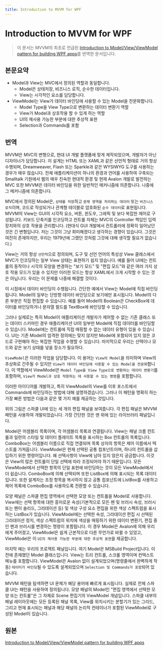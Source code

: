```yaml
---
title: Introduction to MVVM for WPF
---
```

# Introduction to MVVM for WPF

> 이 문서는 MVVM의 최초로 언급된 [Introduction to Model/View/ViewModel pattern for building WPF apps](https://blogs.msdn.microsoft.com/johngossman/2005/10/08/introduction-to-modelviewviewmodel-pattern-for-building-wpf-apps/)를 번역한 문서입니다. 

## 본문요약
- Model과 View는 MVC에서 정의된 역할과 동일합니다.
  - Model은 상태저장, 비즈니스 로직, 순수한 데이터입니다.
  - View는 시각적인 요소를 담당합니다.
- ViewModel는 View가 데이터 바인딩에 사용할 수 있는 Model을 전문화합니다.
  - Model Type을 View Type으로 변환하는 데이터 변환기 역할
  - View가 Model과 상호작용 할 수 있게 하는 역할
  - UI의 재사용 가능한 부분에 대한 추상적 표현
  - Selection과 Commands를 포함

## 번역

MVVM은 MVC의 변형으로, 현대 UI 개발 플랫폼에 맞게 제작되었으며, 개발자가 아닌 디자이너가 담당합니다.
이 설계는 HTML 또는 XAML과 같은 선언적 형태로 거의 항상 수행되며, Dreamweaver, Flash 또는 Sparkle과 같은 WYSIWYG 도구를 사용하는 경우가 매우 많습니다. 전체 애플리케이션이 하나의 환경과 언어를 사용하여 구축되는 Smalltalk 기원에서 웹의 매우 친숙한 현대적 환경 및 현재 Avalon 개발로 발전하는 MVC 또한 MVVM은 데이터 바인딩을 위한 일반적인 메커니즘에 의존합니다. 나중에 그 메커니즘에 의존합니다.

MVC에서 정의된 Model은, `상태를 저장`하고 `문제 영역을 처리하는 데이터` 또는 `비즈니스 로직`이며, 코드로 작성되거나 관계형 테이블로 암호화된 `순수 데이터`로 표현됩니다. MVVM의 View는 GUI의 시각적 요소, 버튼, 윈도우, 그래픽 및 보다 복잡한 제어로 구성됩니다.
키보드 단축키를 인코딩하고 컨트롤 자체는 MVC의 Controller 책임인 입력 장치와의 상호 작용을 관리합니다. (현대식 GUI 개발에서 컨트롤러에 정확히 일어났던 것은 긴 변형입니다. 저는 그것이 그냥 희미해졌다고 생각하는 경향이 있습니다. 그것은 여전히 존재하지만, 우리는 1979년에 그랬던 것처럼 그것에 대해 생각할 필요가 없습니다.)

View는 거의 항상 `선언적`으로 정의되며, 도구 및 선언 언어의 특성상 View 클래스에서 MVC가 인코딩하는 일부 View 상태는 표현하기 쉽지 않습니다. 
예를 들어 UI에는 컨트롤의 동작이나 시각의 모양을 변경하는 "보기 모드" 및 "편집 모드"와 같은 여러 가지 상호 작용 모드가 있을 수 있지만 이러한 모드는 항상 XAML에서 크게 시작할 수 있는 것은 아닙니다. 우리는 이 문제를 나중에 해결할 것이다.

이 시점에서 데이터 바인딩이 수행됩니다. 간단한 예에서 View는 Model에 직접 바인딩됩니다. Model의 일부는 단방향 데이터 바인딩으로 보기에만 표시됩니다. Model의 다른 부분은 직접 편집할 수 있습니다. 예를 들어 Model의 Boolean은 CheckBox에 데이터를 바인딩하거나 문자열 필드를 TextBox에 바인딩할 수 있습니다.


그러나 실제로는 특히 Model이 애플리케이션 개발자가 제어할 수 없는 기존 클래스 또는 데이터 스키마인 경우 애플리케이션 UI의 일부만 Model에 직접 데이터를 바인딩할 수 있습니다. Model에는 컨트롤에 직접 매핑할 수 없는 데이터 유형이 있을 수 있습니다. UI는 기존 Model의 엄격한 정의에는 맞지 않지만 Model에 포함되어 있지 않은 코드로 구현해야 하는 복잡한 작업을 수행할 수 있습니다. 마지막으로 우리는 선택이나 모드와 같은 보기 상태를 넣을 장소가 필요하다. 

`ViewModel`은 이러한 작업을 담당합니다.
이 용어는 `View의 Model`을 의미하며 View의 추상화로 간주될 수 있지만 `View가 데이터 바인딩에 사용할 수 있는 Model을 전문화`합니다.
이 역할에서 ViewModel은 `Model Type을 View Type으로 변환하는 데이터 변환기`를 포함하며,
`View가 Model과 상호 작용하는 데 사용할 수 있는 명령`을 포함합니다.


이러한 아이디어를 개발하고, 특히 ViewModel의 View를 이후 포스트에서 Commands에 바인딩하는 방법에 대해 설명하겠습니다. 그러나 이 패턴을 명확히 하는 가장 빠른 방법은 다음과 같은 몇 가지 예를 제공하는 것입니다.

위의 그림은 스파클 UI에 있는 세 개의 편집 패널을 보여줍니다. 각 편집 패널은 MVVM 패턴을 사용하여 개발되었습니다. 가장 간단한 것은 맨 위에 있는 라이브러리 패널입니다. 

Model은 어셈블리 목록이며, 각 어셈블리 목록과 연결됩니다. View는 패널 크롬 컨트롤과 일련의 스타일 및 데이터 플레이트 목록을 표시하는 Box 컨트롤의 목록입니다. ComboBox는 어셈블리 이름으로 직접 연결되며 목록 상자의 항목은 제어 이름에서 텍스트를 가져옵니다. ViewModel은 현재 선택된 공통 컴포넌트이며, 하나의 컨트롤을 삽입하기 위한 명령어입니다. 왜 선택사항이 View에 남아 있지 않은지 궁금합니다. 이것은 View의 많은 컨트롤이 단일 선택에 따라 조정되어야 하기 때문입니다. 모든 ViewModel에서 선택한 항목의 단일 표현에 바인딩하는 것이 모든 ViewModel에서 더 쉽습니다. ComboBox에 의해 선택되며 또한 ListBox에 의해 표시되는 목록 데이터입니다. 또한 설계자는 조정 항목을 복사하지 않고 공통 컴포넌트에 ListBox를 사용하고 제어 목록에 ComboBox를 사용하도록 전환할 수 있습니다.


모양 패널은 스파클 편집 영역에서 선택한 모양 또는 컨트롤을 Model로 사용합니다. View에는 선택 항목에 대한 흥미로운 속성(기본적으로 모든 펜 및 브러시 속성, 브러시 또는 펜이 솔리드, 그라데이션 등) 및 색상 구성 요소 편집을 위한 색상 스펙트럼을 표시하는 ListBox가 있습니다. ViewModel에는 선택한 속성, 그라데이션 편집 시 선택된 그라데이션 정지, 색상 스펙트럼의 위치에 색상을 매핑하기 위한 데이터 변환기, 편집 중인 펜과 브러시를 변경하는 명령이 포함됩니다. 이 경우 Model은 Avalon에 의해 우리에게 주어졌고, ViewModel은 쉽게 근본적으로 다른 무언가로 바뀔 수 있었고, ViewModel은 이 `UI의 재사용 가능한 부분에 대한 추상적 표현`을 제공합니다.


마지막 예는 우리의 프로젝트 패널입니다. 여기 Model은 MSBuild Project입니다. 이전에 존재했던 Model 클래스입니다. View는 트리 컨트롤, 스크롤 영역이며 컨텍스트 메뉴를 포함합니다. ViewModel은 Avalon 없이 설계되었으며(명령줄에서 완벽하게 작동) `데이터가 바인딩`될 수 있도록 설계되었으며 `Selection 및 Commands가 포함`되어 있습니다. 


MVVM 패턴을 탐색하면 UI 문제가 해당 용어에 빠르게 표시됩니다. 실제로 전체 스파클 UI는 패턴을 사용하여 정의됩니다. 모양 패널의 Model인 "편집 영역에서 선택한 모양 또는 컨트롤"은 그 자체로 Scene 편집기의 ViewModel 개념입니다. 스파클 내부의 패널 레이아웃에는 모든 등록된 패널 목록, View를 위치시키는 분할기가 있는 그리드, 그리고 현재 표시되는 패널과 해당 패널의 논리적 컨테이너가 포함된 ViewModel로 구성된 Model이 있습니다.

## 원본
[Introduction to Model/View/ViewModel pattern for building WPF apps](https://blogs.msdn.microsoft.com/johngossman/2005/10/08/introduction-to-modelviewviewmodel-pattern-for-building-wpf-apps/)

